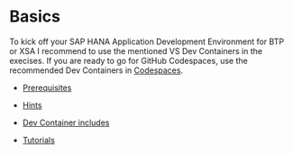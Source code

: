 # Basics

 To kick off your SAP HANA Application Development Environment for BTP or XSA I recommend to use the mentioned VS Dev Containers in the execises. If you are ready to go for GitHub Codespaces, use the recommended Dev Containers in [Codespaces](https://github.com/features/codespaces).

- [Prerequisites](https://github.com/draschke/vsc-sap-hana-mta-dev-env-node14x#prerequisites)

- [Hints](https://github.com/draschke/vsc-sap-hana-mta-dev-env-node14x#hints)

- [Dev Container includes](https://github.com/draschke/vsc-sap-hana-mta-dev-env-node14x#this-vs-dev-container-includes)

- [Tutorials](https://github.com/draschke/vsc-sap-hana-mta-dev-env-node14x#my-tutorials-with-vs-code)